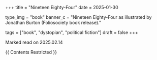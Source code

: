 +++
title = "Nineteen Eighty-Four"
date = 2025-01-30

type_img = "book"
banner_c = "Nineteen Eighty-Four as illustrated by Jonathan Burton (Foliosociety book release)."

tags = ["book", "dystopian", "political fiction"]
draft = false
+++

Marked read on 2025.02.14

{{ Contents Restricted }}
